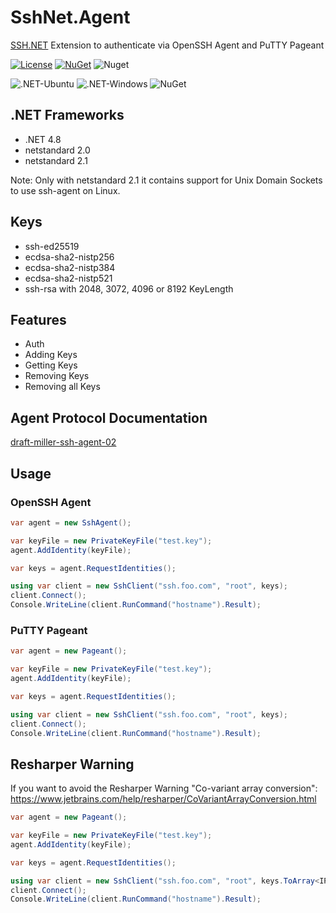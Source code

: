 SshNet.Agent
=============

[SSH.NET](https://github.com/sshnet/SSH.NET) Extension to authenticate via OpenSSH Agent and PuTTY Pageant

[![License](https://img.shields.io/github/license/darinkes/SshNet.Agent)](https://github.com/darinkes/SshNet.Agent/blob/main/LICENSE)
[![NuGet](https://img.shields.io/nuget/v/SshNet.Agent.svg?style=flat)](https://www.nuget.org/packages/SshNet.Agent)
![Nuget](https://img.shields.io/nuget/dt/SshNet.Agent)

![.NET-Ubuntu](https://github.com/darinkes/SshNet.Agent/workflows/.NET-Ubuntu/badge.svg)
![.NET-Windows](https://github.com/darinkes/SshNet.Agent/workflows/.NET-Windows/badge.svg)
![NuGet](https://github.com/darinkes/SshNet.Agent/workflows/NuGet/badge.svg)

## .NET Frameworks

* .NET 4.8
* netstandard 2.0
* netstandard 2.1

Note: Only with netstandard 2.1 it contains support for Unix Domain Sockets to use ssh-agent on Linux.

## Keys
* ssh-ed25519
* ecdsa-sha2-nistp256
* ecdsa-sha2-nistp384
* ecdsa-sha2-nistp521
* ssh-rsa with 2048, 3072, 4096 or 8192 KeyLength

## Features

- Auth
- Adding Keys
- Getting Keys
- Removing Keys
- Removing all Keys

## Agent Protocol Documentation
[draft-miller-ssh-agent-02](https://tools.ietf.org/html/draft-miller-ssh-agent-02)

## Usage

### OpenSSH Agent
```csharp
var agent = new SshAgent();

var keyFile = new PrivateKeyFile("test.key");
agent.AddIdentity(keyFile);

var keys = agent.RequestIdentities();

using var client = new SshClient("ssh.foo.com", "root", keys);
client.Connect();
Console.WriteLine(client.RunCommand("hostname").Result);
```

### PuTTY Pageant
```csharp
var agent = new Pageant();

var keyFile = new PrivateKeyFile("test.key");
agent.AddIdentity(keyFile);

var keys = agent.RequestIdentities();

using var client = new SshClient("ssh.foo.com", "root", keys);
client.Connect();
Console.WriteLine(client.RunCommand("hostname").Result);
```

## Resharper Warning

If you want to avoid the Resharper Warning "Co-variant array conversion": https://www.jetbrains.com/help/resharper/CoVariantArrayConversion.html

```csharp
var agent = new Pageant();

var keyFile = new PrivateKeyFile("test.key");
agent.AddIdentity(keyFile);

var keys = agent.RequestIdentities();

using var client = new SshClient("ssh.foo.com", "root", keys.ToArray<IPrivateKeyFile>());
client.Connect();
Console.WriteLine(client.RunCommand("hostname").Result);
```
